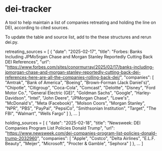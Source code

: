 # dei-tracker

A tool to help maintain a list of companies retreating and holding the line on DEI, according to cited sources.

To update the table and source list, add to the these structures and rerun dei.py.

retreating_sources = [
    {
        "date": "2025-02-17",
        "title": "Forbes: Banks Including JPMo5rgan Chase and Morgan Stanley Reportedly Cutting Back DEI References",
        "url": "https://www.forbes.com/sites/conormurray/2025/02/17/banks-including-jpmorgan-chase-and-morgan-stanley-reportedly-cutting-back-dei-references-here-are-all-the-companies-rolling-back-dei/",
        "companies": [
            "Amtrak", "Bank of America", "Boeing", "Brown-Forman (Jack Daniel's)", "Chipotle",
            "Citigroup", "Coca-Cola", "Comcast", "Deloitte", "Disney", "Ford Motor Co.",
            "General Electric (GE)", "Goldman Sachs", "Google", "Harley-Davidson", "Intel",
            "John Deere", "JPMorgan Chase", "Lowe's", "McDonald's", "Meta (Facebook)",
            "Molson Coors", "Morgan Stanley", "NPR", "PBS", "PayPal", "PepsiCo",
            "Smithsonian Institution", "Target", "The FBI", "Walmart", "Wells Fargo"
        ]
    },
    ...
]

holding_sources = [
    {
        "date": "2025-02-18",
        "title": "Newsweek: DEI Companies Program List Policies Donald Trump",
        "url": "https://www.newsweek.com/dei-companies-program-list-policies-donald-trump-2032960",
        "companies": [
            "Apple", "Costco", "Delta Airlines", "E.L.F. Beauty", "Meijer", "Microsoft",
            "Procter & Gamble", "Sephora"
        ]
    },
    ...
]